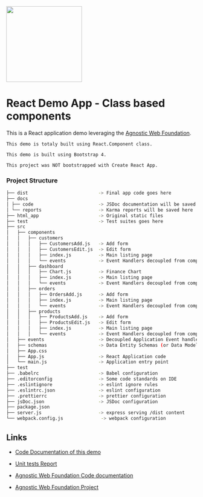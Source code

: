 <img src="https://i.imgur.com/614mA0U.png" width="200" />

# React Demo App - Class based components

This is a React application demo leveraging the [Agnostic Web Foundation](https://github.com/web2solutions/agnostic-web-foundation).

`This demo is totaly built using React.Component class.`

`This demo is built using Bootstrap 4.`

`This project was NOT bootstrapped with Create React App.`

### Project Structure

```bash
├── dist                          -> Final app code goes here
├── docs 
│ ├── code                        -> JSDoc documentation will be saved here
│ └── reports                     -> Karma reports will be saved here
├── html_app                      -> Original static files
├── test                          -> Test suites goes here
├── src
│   ├── components
│   │   ├── customers
│   │   │   ├── CustomersAdd.js   -> Add form
│   │   │   ├── CustomersEdit.js  -> Edit form
│   │   │   ├── index.js          -> Main listing page
│   │   │   └── events            -> Event Handlers decoupled from component files
│   │   ├── dashboard
│   │   │   ├── Chart.js          -> Finance Chart
│   │   │   ├── index.js          -> Main listing page
│   │   │   └── events            -> Event Handlers decoupled from component files
│   │   ├── orders
│   │   │   ├── OrdersAdd.js      -> Add form
│   │   │   ├── index.js          -> Main listing page
│   │   │   └── events            -> Event Handlers decoupled from component files
│   │   ├── products
│   │   │   ├── ProductsAdd.js    -> Add form
│   │   │   ├── ProductsEdit.js   -> Edit form
│   │   │   ├── index.js          -> Main listing page
│   │   │   └── events            -> Event Handlers decoupled from component files
│   ├── events                    -> Decoupled Application Event handlers
│   ├── schemas                   -> Data Entity Schemas (or Data Models) are saved here
│   ├── App.css
│   ├── App.js                    -> React Application code
│   └── main.js                   -> Application entry point
├── test
├── .babelrc                      -> Babel configuration
├── .editorconfig                 -> Some code standards on IDE
├── .eslintignore                 -> eslint ignore rules
├── .eslintrc.json                -> eslint configuration
├── .prettierrc                   -> prettier configuration
├── jsDoc.json                    -> JSDoc configuration
├── package.json
├── server.js                     -> express serving /dist content
└── webpack.config.js              -> webpack configuration
```



## Links

- [Code Documentation of this demo](https://web2solutions.github.io/agnostic-web-foundation-react-class-demo/code/index.html)

- [Unit tests Report](https://web2solutions.github.io/agnostic-web-foundation-react-class-demo/reports/unit-testing/index.html)

- [Agnostic Web Foundation Code documentation](https://web2solutions.github.io/agnostic-web-foundation/code/index.html)

- [Agnostic Web Foundation Project](https://github.com/web2solutions/agnostic-web-foundation)




